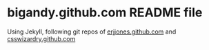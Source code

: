 # bigandy.github.com README file

Using Jekyll, following git repos of [erjjones.github.com](https://github.com/erjjones/erjjones.github.com) and [csswizardry.github.com](https://github.com/csswizardry/csswizardry.github.com)